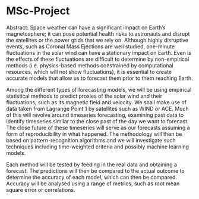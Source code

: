 # MSc-Project

Abstract:
Space weather can have a significant impact on Earth’s magnetosphere; it can pose potential health risks to astronauts and disrupt the satellites or the power grids that we rely on. Although highly disruptive events, such as Coronal Mass Ejections are well studied, one-minute fluctuations in the solar wind can have a stationary impact on Earth. Even is the effects of these fluctuations are difficult to determine by non-empirical methods (i.e. physics-based methods constrained by computational resources, which will not show fluctuations), it is essential to create accurate models that allow us to forecast them prior to them reaching Earth.  

Among the different types of forecasting models, we will be using empirical statistical methods to predict proxies of the solar wind and their fluctuations, such as its magnetic field and velocity. We shall make use of data taken from Lagrange Point 1 by satellites such as WIND or ACE. Much of this will revolve around timeseries forecasting, examining past data to identify timeseries similar to the close past of the day we want to forecast. The close future of these timeseries will serve as our forecasts assuming a form of reproducibility in what happened. The methodology will then be based on pattern-recognition algorithms and we will investigate such techniques including time-weighted criteria and possibly machine learning models. 

Each method will be tested by feeding in the real data and obtaining a forecast. The predictions will then be compared to the actual outcome to determine the accuracy of each model, which can then be compared. Accuracy will be analysed using a range of metrics, such as root mean square error or correlations. 

